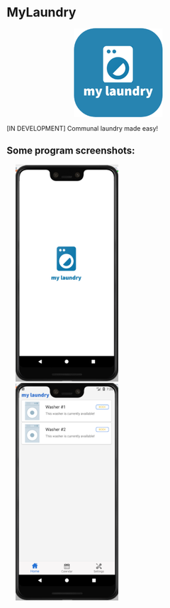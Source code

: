 # MyLaundry

<p align="center">
<img src="GitHub%20Images/my_laundry.png" width="200" height="200">
</p>
[IN DEVELOPMENT] Communal laundry made easy!



## Some program screenshots:
<p float="left">
<img src="GitHub%20Images/splash.png" width="232" height="490" hspace="20">
<img src="GitHub%20Images/home.png" width="232" height="490" hspace="20">
</p>

 
